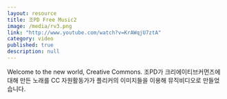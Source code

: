 ```yaml
---
layout: resource
title: 조PD Free Music2
image: /media/rv3.png
link: "http://www.youtube.com/watch?v=KrAWqjU7ztA"
category: video
published: true
description: null
---
```



Welcome to the new world, Creative Commons.
조PD가 크리에이티브커먼즈에 대해 만든 노래를 CC 자원활동가가 플리커의 이미지들을 이용해 뮤직비디오로 만들었습니다.
